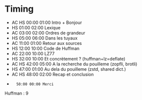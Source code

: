 # Timing

* AC HS 00:00 01:00 Intro + Bonjour
*    HS 01:00 02:00 Lexique
* AC    03:00 02:00 Ordres de grandeur
*    HS 05:00 06:00 Dans les tuyaux
* AC    11:00 01:00 Retour aux sources
*    HS 12:00 10:00 Code de Huffman
* AC    22:00 10:00 LZ77
*    HS 32:00 10:00 Et concrètement ? (huffman+lz=deflate)
* AC HS 42:00 05:00 A la recherche du pouilleme (zopfli, brotli)
*    HS 47:00 01:00 Au dela du pouilleme (zstd, shared dict.)
* AC HS 48:00 02:00 Recap et conclusion
*       50:00 00:00 Merci

Huffman : 9

